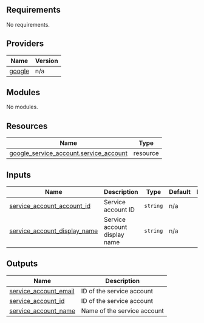 <!-- BEGIN_TF_DOCS -->
## Requirements

No requirements.

## Providers

| Name | Version |
|------|---------|
| <a name="provider_google"></a> [google](#provider\_google) | n/a |

## Modules

No modules.

## Resources

| Name | Type |
|------|------|
| [google_service_account.service_account](https://registry.terraform.io/providers/hashicorp/google/latest/docs/resources/service_account) | resource |

## Inputs

| Name | Description | Type | Default | Required |
|------|-------------|------|---------|:--------:|
| <a name="input_service_account_account_id"></a> [service\_account\_account\_id](#input\_service\_account\_account\_id) | Service account ID | `string` | n/a | yes |
| <a name="input_service_account_display_name"></a> [service\_account\_display\_name](#input\_service\_account\_display\_name) | Service account display name | `string` | n/a | yes |

## Outputs

| Name | Description |
|------|-------------|
| <a name="output_service_account_email"></a> [service\_account\_email](#output\_service\_account\_email) | ID of the service account |
| <a name="output_service_account_id"></a> [service\_account\_id](#output\_service\_account\_id) | ID of the service account |
| <a name="output_service_account_name"></a> [service\_account\_name](#output\_service\_account\_name) | Name of the service account |
<!-- END_TF_DOCS -->